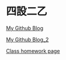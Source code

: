 # 四設二乙  
<p><a href="http://b850617.github.io/2015cpHW/">My Github Blog</a></p>
<p><a href="http://b850617.github.io/reveal2/">My Github Blog_2</a></p>
<p><a href="http://2015fallhw.github.io/2015fallcadpb/user/40323250/">Class homework page</a></p>
